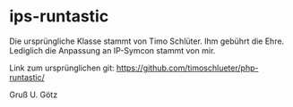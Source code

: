 # ips-runtastic
Die ursprüngliche Klasse stammt von Timo Schlüter. Ihm gebührt die Ehre.
Lediglich die Anpassung an IP-Symcon stammt von mir.

Link zum ursprünglichen git:
https://github.com/timoschlueter/php-runtastic/

Gruß
U. Götz